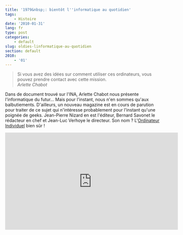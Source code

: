 ```yaml
---
title: '1979&nbsp;: bientôt l''informatique au quotidien'
tags:
    - Histoire
date: '2010-01-31'
lang: fr
type: post
categories:
    - default
slug: oldies-linformatique-au-quotidien
section: default
2010:
    - '01'
---
```


> Si vous avez des idées sur comment utiliser ces ordinateurs, vous pouvez prendre contact avec cette mission.  
> <cite>Arlette Chabot</cite>

<!-- more -->

Dans de document trouvé sur l'INA, Arlette Chabot nous présente l'informatique du futur… Mais pour l'instant, nous n'en sommes qu'aux balbutiements. D'ailleurs, un nouveau magazine est en cours de parution pour traiter de ce sujet qui n'intéresse probablement pour l'instant qu'une poignée de geeks. Jean-Pierre Nizard en est l'éditeur, Bernard Savonet le rédacteur en chef et Jean-Luc Verhoye le directeur. Son nom&nbsp;? L'[Ordinateur Individuel](http://www.01net.com/magazines/01net/) bien sûr&nbsp;!

<iframe width='560' height='315' frameborder='0' marginheight ='0' marginwidth='0' scrolling ='no' src='https://player.ina.fr/player/embed/CAA7900280001/1/1b0bd203fbcd702f9bc9b10ac3d0fc21/560/315/0' ></iframe>
